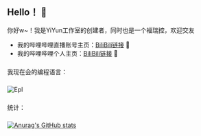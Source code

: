 ## Hello！ 👋
你好w~！我是YiYun工作室的创建者，同时也是一个福瑞控，欢迎交友
- 我的哔哩哔哩直播账号主页：[BiliBili链接](https://space.bilibili.com/3493130032646858/) 🚀
- 我的哔哩哔哩个人主页：[BiliBili链接](https://space.bilibili.com/1995390292/) 🚀
###
我现在会的编程语言：
###
![Epl](https://img.shields.io/badge/%E6%98%93%E8%AF%AD%E8%A8%80-Epl-red)
###
统计：
###
[![Anurag's GitHub stats](https://github-readme-stats.vercel.app/api?username=yangyanMC)](https://github.com/anuraghazra/github-readme-stats)
<!--
**yangyanMC/yangyanMC** is a ✨ _special_ ✨ repository because its `README.md` (this file) appears on your GitHub profile.

Here are some ideas to get you started:

- 🔭 I’m currently working on ...
- 🌱 I’m currently learning ...
- 👯 I’m looking to collaborate on ...
- 🤔 I’m looking for help with ...
- 💬 Ask me about ...
- 📫 How to reach me: ...
- 😄 Pronouns: ...
- ⚡ Fun fact: ...
-->
